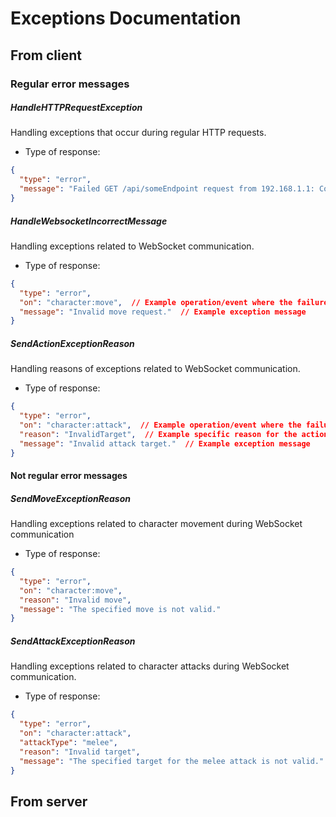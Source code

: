 # Exceptions Documentation

## From client

### Regular error messages

##### HandleHTTPRequestException
Handling exceptions that occur during regular HTTP requests.
- Type of response:
```json
{
  "type": "error",
  "message": "Failed GET /api/someEndpoint request from 192.168.1.1: Connection timed out"
}
```
##### HandleWebsocketIncorrectMessage
Handling exceptions related to WebSocket communication.
- Type of response:
```json
{
  "type": "error",
  "on": "character:move",  // Example operation/event where the failure occurred
  "message": "Invalid move request."  // Example exception message
}
```
##### SendActionExceptionReason
Handling reasons of exceptions related to WebSocket communication.
- Type of response:
```json
{
  "type": "error",
  "on": "character:attack",  // Example operation/event where the failure occurred
  "reason": "InvalidTarget",  // Example specific reason for the action failure
  "message": "Invalid attack target."  // Example exception message
}
```

#### Not regular error messages

##### SendMoveExceptionReason
Handling exceptions related to character movement during WebSocket communication
- Type of response:
```json
{
  "type": "error",
  "on": "character:move",
  "reason": "Invalid move",
  "message": "The specified move is not valid."
}
```
##### SendAttackExceptionReason
Handling exceptions related to character attacks during WebSocket communication.
- Type of response:
```json
{
  "type": "error",
  "on": "character:attack",
  "attackType": "melee",
  "reason": "Invalid target",
  "message": "The specified target for the melee attack is not valid."
}
```

## From server

